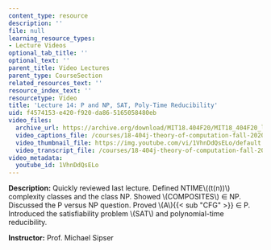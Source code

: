 ```yaml
---
content_type: resource
description: ''
file: null
learning_resource_types:
- Lecture Videos
optional_tab_title: ''
optional_text: ''
parent_title: Video Lectures
parent_type: CourseSection
related_resources_text: ''
resource_index_text: ''
resourcetype: Video
title: 'Lecture 14: P and NP, SAT, Poly-Time Reducibility'
uid: f4574153-e420-f920-da86-5165058480eb
video_files:
  archive_url: https://archive.org/download/MIT18.404F20/MIT18_404F20_lec14_300k.mp4
  video_captions_file: /courses/18-404j-theory-of-computation-fall-2020/9de000fde14f5dffaffb00bc0102bdcd_1VhnDdQsELo.vtt
  video_thumbnail_file: https://img.youtube.com/vi/1VhnDdQsELo/default.jpg
  video_transcript_file: /courses/18-404j-theory-of-computation-fall-2020/1f8c07520728f22bf88196d3f138be69_1VhnDdQsELo.pdf
video_metadata:
  youtube_id: 1VhnDdQsELo
---
```


**Description:** Quickly reviewed last lecture. Defined NTIME\\((t(n))\\) complexity classes and the class NP. Showed \\(COMPOSITES\\) ∈ NP. Discussed the P versus NP question. Proved \\(A\\){{< sub "CFG" >}} ∈ P. Introduced the satisfiability problem \\(SAT\\) and polynomial-time reducibility.

**Instructor:** Prof. Michael Sipser